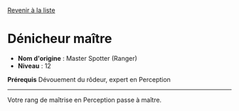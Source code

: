 [Revenir à la liste](..)

# Dénicheur maître

 * **Nom d'origine** : Master Spotter (Ranger)
 * **Niveau** : 12


<p><strong>Prérequis</strong> Dévouement du rôdeur, expert en Perception</p>
<hr>
<p>Votre rang de maîtrise en Perception passe à maître.</p>